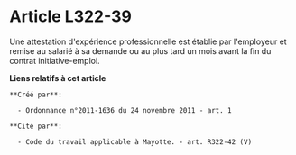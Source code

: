 # Article L322-39

Une attestation d'expérience professionnelle est établie par l'employeur et remise au salarié à sa demande ou au plus tard un
mois avant la fin du contrat initiative-emploi.

**Liens relatifs à cet article**

	**Créé par**:

	  - Ordonnance n°2011-1636 du 24 novembre 2011 - art. 1

	**Cité par**:

	  - Code du travail applicable à Mayotte. - art. R322-42 (V)
